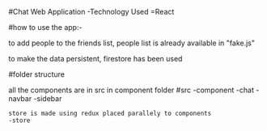 #Chat Web Application
-Technology Used
 =React

#how to use the app:-

to add people to the friends list, people list is already available in "fake.js"

to make the data persistent, firestore has been used

#folder structure

all the components are in src in component folder
#src 
    -component
        -chat
        -navbar
        -sidebar
    
    store is made using redux placed parallely to components
    -store
    
 
